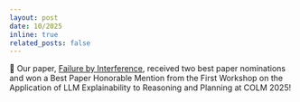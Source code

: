 ```yaml
---
layout: post
date: 10/2025
inline: true
related_posts: false
---
```


:tada: Our paper, <a href="https://arxiv.org/pdf/2507.00322">Failure by Interference</a>, received two best paper nominations and won a Best Paper Honorable Mention from the First Workshop on the Application of LLM Explainability to Reasoning and Planning at COLM 2025!